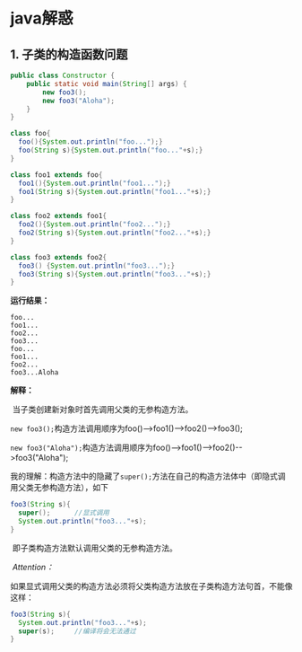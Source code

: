 # java解惑

## 1. 子类的构造函数问题

```java
public class Constructor {
	public static void main(String[] args) {
      	new foo3();
      	new foo3("Aloha");
	}
}

class foo{
  foo(){System.out.println("foo...");}
  foo(String s){System.out.println("foo..."+s);}
}

class foo1 extends foo{
  foo1(){System.out.println("foo1...");}
  foo1(String s){System.out.println("foo1..."+s);}
}

class foo2 extends foo1{
  foo2(){System.out.println("foo2...");}
  foo2(String s){System.out.println("foo2..."+s);}
}

class foo3 extends foo2{
  foo3() {System.out.println("foo3...");}	
  foo3(String s){System.out.println("foo3..."+s);}
}
```

**运行结果：**

```
foo...
foo1...
foo2...
foo3...
foo...
foo1...
foo2...
foo3...Aloha
```

**解释：**

​	当子类创建新对象时首先调用父类的无参构造方法。

​	`new foo3();`构造方法调用顺序为foo()-->foo1()-->foo2()-->foo3();

​	`new foo3("Aloha");`构造方法调用顺序为foo()-->foo1()-->foo2()-->foo3("Aloha");

​	我的理解：构造方法中的隐藏了`super();`方法在自己的构造方法体中（即隐式调用父类无参构造方法），如下

```java
foo3(String s){
  super();		//显式调用
  System.out.println("foo3..."+s);
}
```

​	即子类构造方法默认调用父类的无参构造方法。

​	*Attention：*

​	如果显式调用父类的构造方法必须将父类构造方法放在子类构造方法句首，不能像这样：

```java
foo3(String s){
  System.out.println("foo3..."+s);
  super(s);		//编译将会无法通过
}
```

​	




